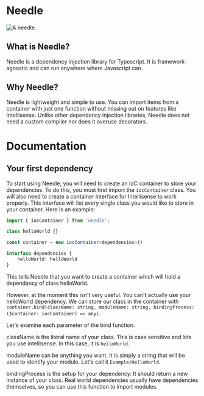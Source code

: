 # Needle
![A needle.](https://i.imgur.com/FwUP9wj.jpeg)

## What is Needle?
Needle is a dependency injection library for Typescript. It is framework-agnostic and can run anywhere where Javascript can.
<br>
## Why Needle?
Needle is lightweight and simple to use. You can import items from a container with just one function without missing out on features like Intellisense. Unlike other dependency injection libraries, Needle does not need a custom compiler nor does it overuse decorators.
<br>
# Documentation
## Your first dependency
To start using Needle, you will need to create an IoC container to store your dependencies. To do this, you must first import the `iocContainer` class.
You will also need to create a container interface for Intellisense to work properly.
This interface will list every single class you would like to store in your container. Here is an example:
```typescript 
import { iocContainer } from 'needle';

class helloWorld {}

const container = new iocContainer<dependencies>()

interface dependencies {
    helloWorld: helloWorld
}
```
This tells Needle that you want to create a container which will hold a dependancy of class helloWorld.

However, at the moment this isn't very useful. You can't actually use your helloWorld dependency. We can store our class in the container with `container.bind(className: string, moduleName: string, bindingProcess: ($container: iocContainer) => any)`.

Let's examine each parameter of the bind function.

className is the literal name of your class. This is case sensitive and lets you use intellisense. In this case, it is `helloWorld`. 

moduleName can be anything you want. It is simply a string that will be used to identify your module. Let's call it `Example/HelloWorld`.

bindingProcess is the setup for your dependency. It should return a new instance of your class. Real world dependencies usually have dependencies themselves, so you can use this function to import modules. 
